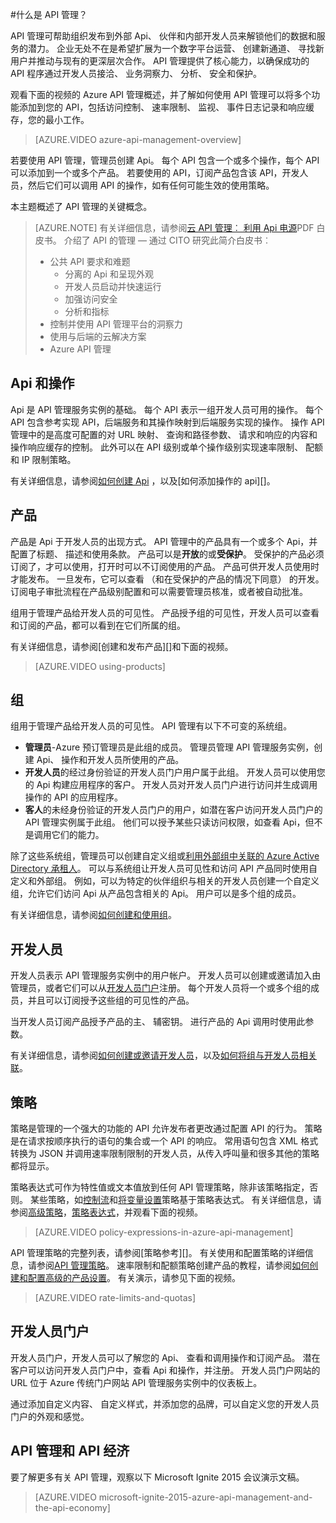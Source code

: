 <properties 
    pageTitle="API 管理的关键概念" 
    description="了解有关 Api、 产品、 角色、 组和其他 API 管理的关键概念。" 
    services="api-management" 
    documentationCenter="" 
    authors="steved0x" 
    manager="erikre" 
    editor=""/>

<tags 
    ms.service="api-management" 
    ms.workload="mobile" 
    ms.tgt_pltfrm="na" 
    ms.devlang="na" 
    ms.topic="hero-article" 
    ms.date="10/25/2016" 
    ms.author="sdanie"/>

#<a name="what-is-api-management"></a>什么是 API 管理？

API 管理可帮助组织发布到外部 Api、 伙伴和内部开发人员来解锁他们的数据和服务的潜力。 企业无处不在是希望扩展为一个数字平台运营、 创建新通道、 寻找新用户并推动与现有的更深层次合作。 API 管理提供了核心能力，以确保成功的 API 程序通过开发人员接洽、 业务洞察力、 分析、 安全和保护。

观看下面的视频的 Azure API 管理概述，并了解如何使用 API 管理可以将多个功能添加到您的 API，包括访问控制、 速率限制、 监视、 事件日志记录和响应缓存，您的最小工作。

> [AZURE.VIDEO azure-api-management-overview]

若要使用 API 管理，管理员创建 Api。 每个 API 包含一个或多个操作，每个 API 可以添加到一个或多个产品。 若要使用的 API，订阅产品包含该 API，开发人员，然后它们可以调用 API 的操作，如有任何可能生效的使用策略。

本主题概述了 API 管理的关键概念。

>[AZURE.NOTE] 有关详细信息，请参阅[云 API 管理︰ 利用 Api 电源](http://j.mp/ms-apim-whitepaper)PDF 白皮书。 介绍了 API 的管理 — 通过 CITO 研究此简介白皮书︰ 
>
> - 公共 API 要求和难题
>     - 分离的 Api 和呈现外观
>     - 开发人员启动并快速运行
>     - 加强访问安全
>     - 分析和指标
> - 控制并使用 API 管理平台的洞察力
> - 使用与后端的云解决方案
> - Azure API 管理

## <a name="apis"> </a>Api 和操作

Api 是 API 管理服务实例的基础。 每个 API 表示一组开发人员可用的操作。 每个 API 包含参考实现 API，后端服务和其操作映射到后端服务实现的操作。 操作 API 管理中的是高度可配置的对 URL 映射、 查询和路径参数、 请求和响应的内容和操作响应缓存的控制。 此外可以在 API 级别或单个操作级别实现速率限制、 配额和 IP 限制策略。

有关详细信息，请参阅[如何创建 Api][] ，以及[如何添加操作的 api][]。


## <a name="products"></a>产品

产品是 Api 于开发人员的出现方式。 API 管理中的产品具有一个或多个 Api，并配置了标题、 描述和使用条款。 产品可以是**开放**的或**受保护**。 受保护的产品必须订阅了，才可以使用，打开时可以不订阅使用的产品。 产品可供开发人员使用时才能发布。 一旦发布，它可以查看 （和在受保护的产品的情况下同意） 的开发。 订阅电子审批流程在产品级别配置和可以需要管理员核准，或者被自动批准。

组用于管理产品给开发人员的可见性。 产品授予组的可见性，开发人员可以查看和订阅的产品，都可以看到在它们所属的组。 

有关详细信息，请参阅[创建和发布产品][]和下面的视频。

> [AZURE.VIDEO using-products]

## <a name="groups"></a>组

组用于管理产品给开发人员的可见性。 API 管理有以下不可变的系统组。

-   **管理员**-Azure 预订管理员是此组的成员。 管理员管理 API 管理服务实例，创建 Api、 操作和开发人员所使用的产品。
-   **开发人员**的经过身份验证的开发人员门户用户属于此组。 开发人员可以使用您的 Api 构建应用程序的客户。 开发人员对开发人员门户进行访问并生成调用操作的 API 的应用程序。
-   **客人**的未经身份验证的开发人员门户的用户，如潜在客户访问开发人员门户的 API 管理实例属于此组。 他们可以授予某些只读访问权限，如查看 Api，但不是调用它们的能力。

除了这些系统组，管理员可以创建自定义组或[利用外部组中关联的 Azure Active Directory 承租人](api-management-howto-aad.md#how-to-add-an-external-azure-active-directory-group)。 可以与系统组让开发人员可见性和访问 API 产品同时使用自定义和外部组。 例如，可以为特定的伙伴组织与相关的开发人员创建一个自定义组，允许它们访问 Api 从产品包含相关的 Api。 用户可以是多个组的成员。

有关详细信息，请参阅[如何创建和使用组][]。

## <a name="developers"></a>开发人员

开发人员表示 API 管理服务实例中的用户帐户。 开发人员可以创建或邀请加入由管理员，或者它们可以从[开发人员门户][]注册。 每个开发人员将一个或多个组的成员，并且可以订阅授予这些组的可见性的产品。

当开发人员订阅产品授予产品的主、 辅密钥。 进行产品的 Api 调用时使用此参数。

有关详细信息，请参阅[如何创建或邀请开发人员][]，以及[如何将组与开发人员相关联][]。

## <a name="policies"></a>策略

策略是管理的一个强大的功能的 API 允许发布者更改通过配置 API 的行为。 策略是在请求按顺序执行的语句的集合或一个 API 的响应。 常用语句包含 XML 格式转换为 JSON 并调用速率限制限制的开发人员，从传入呼叫量和很多其他的策略都将显示。

策略表达式可作为特性值或文本值放到任何 API 管理策略，除非该策略指定，否则。 某些策略，如[控制流](https://msdn.microsoft.com/library/azure/dn894085.aspx#choose)和[将变量设置](https://msdn.microsoft.com/library/azure/dn894085.aspx#set-variable)策略基于策略表达式。 有关详细信息，请参阅[高级策略](https://msdn.microsoft.com/library/azure/dn894085.aspx#AdvancedPolicies)，[策略表达式](https://msdn.microsoft.com/library/azure/dn910913.aspx)，并观看下面的视频。

> [AZURE.VIDEO policy-expressions-in-azure-api-management]

API 管理策略的完整列表，请参阅[策略参考][]。 有关使用和配置策略的详细信息，请参阅[API 管理策略][]。 速率限制和配额策略创建产品的教程，请参阅[如何创建和配置高级的产品设置][]。 有关演示，请参见下面的视频。

> [AZURE.VIDEO rate-limits-and-quotas]

## <a name="developer-portal"></a>开发人员门户

开发人员门户，开发人员可以了解您的 Api、 查看和调用操作和订阅产品。 潜在客户可以访问开发人员门户中，查看 Api 和操作，并注册。 开发人员门户网站的 URL 位于 Azure 传统门户网站 API 管理服务实例中的仪表板上。

通过添加自定义内容、 自定义样式，并添加您的品牌，可以自定义您的开发人员门户的外观和感觉。

## <a name="api-management-and-the-api-economy"></a>API 管理和 API 经济

要了解更多有关 API 管理，观察以下 Microsoft Ignite 2015 会议演示文稿。

> [AZURE.VIDEO microsoft-ignite-2015-azure-api-management-and-the-api-economy]

[APIs and operations]: #apis
[Products]: #products
[Groups]: #groups
[Developers]: #developers
[Policies]: #policies
[开发人员门户]: #developer-portal

[如何创建 Api]: api-management-howto-create-apis.md
[如何将操作添加到 API]: api-management-howto-add-operations.md
[如何创建和发布产品]: api-management-howto-add-products.md
[如何创建和使用组]: api-management-howto-create-groups.md
[如何将组与开发人员相关联]: api-management-howto-create-groups.md#associate-group-developer
[如何创建和配置高级的产品设置]: api-management-howto-product-with-rules.md
[如何创建或邀请开发人员]: api-management-howto-create-or-invite-developers.md
[策略引用]: api-management-policy-reference.md
[API 管理策略]: api-management-howto-policies.md
[Create an API Management service instance]: api-management-get-started.md#create-service-instance



 
